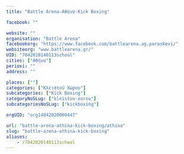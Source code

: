 ```yaml
---
title: "Battle Arena-Αθήνα-Kick Boxing"

facebook: ""

website: ""
organisation: "Battle Arena"
facebookorg: "https://www.facebook.com/battlearena.ag.paraskevi/"
websiteorg: "www.battlearena.gr/"
UID: "7042020140113school"
cities: ["Αθήνα"]
perioxi: ""
address: ""

places: [""]
categories: ["Κλειστού Χώρου"]
subcategories: ["Kick Boxing"]
categoryNoSLug: ["kleistou-xorou"]
subcategoriesNoSLug: ["kickboxing"]

orgUID: "org14042020000447"

url: "battle-arena-athina-kick-boxing/athina"
slug: "battle-arena-athina-kick-boxing"
aliases:
    - /7042020140113school
---
```





